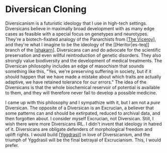 # Diversican Cloning

Diversicanism is a futuristic ideology that I use in high-tech settings.  Diversicans believe in maximally broad development with as many edge cases as feasible with a special focus on genetypes and neurotypes.  They're a biotech-fixated analogy of the Panarchists from [[The Viceroy]], and they're what I imagine to be the ideology of the [[Heritor|es-teq]] branch of the [[shakarn]].  Diversicans can and do advocate for the scientific preservation and even willful reintroduction of genetic disorders.  They also strongly value biodiversity and the development of medical treatments.  The Diversican philosophy includes an edge of masochism that sounds something like this, "Yes, we're preserving suffering in society, but if it should happen that we have made a mistake about which traits are actually adaptive, we have retained tolerance for our errors."  The idea of the Diversicans is that the whole biochemical reservoir of potential is available to them, and they will therefore never fail to develop a possible medicine.

I came up with this philosophy and I sympathize with it, but I am not a *pure* Diversican.  The opposite of a Diversican is an Excrucian, a believer that some patterns can and should be extirpated, reduced to archival data, and then forgotten about.  I consider myself Excrucian, not Diversican.  Still, I wish there were more Diversicans IRL.  I didn't invent that ideology in hatred of it.  Diversicans are obligate defenders of morphological freedom and uplift rights.  I would build [[Yggdrasil]] in love of Diversicanism, and the triumph of Yggdrasil will be the final betrayal of Excrucianism.  This, I would prefer.

[//begin]: # "Autogenerated link references for markdown compatibility"
[The Viceroy]: The-Viceroy.md "The-Viceroy"
[shakarn]: shakarn.md "Shakarn"
[Yggdrasil]: yggdrasil.md "Yggdrasil"
[//end]: # "Autogenerated link references"
